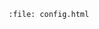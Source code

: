 
<!-- I manually copied config.html from config/config.html. This is probably generated by an action, which should write it to this dir in the future.  -->

```{raw} html
:file: config.html
```